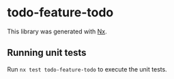 # todo-feature-todo

This library was generated with [Nx](https://nx.dev).

## Running unit tests

Run `nx test todo-feature-todo` to execute the unit tests.
